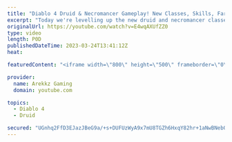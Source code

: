 ```yaml
---
title: "Diablo 4 Druid & Necromancer Gameplay! New Classes, Skills, Farming & Grinding (Diablo 4 Open Beta)"
excerpt: "Today we're levelling up the new druid and necromancer classes in co-op multiplayer so we can as powerful as possible and test ..."
originalUrl: https://youtube.com/watch?v=E4wqAXUfZZ0
type: video
length: P0D
publishedDateTime: 2023-03-24T13:41:12Z
heat: 

featuredContent: "<iframe width=\"800\" height=\"500\" frameborder=\"0\" src=\"https://www.youtube.com/embed/E4wqAXUfZZ0\" allow=\"accelerometer; autoplay; encrypted-media; gyroscope; picture-in-picture\" allowfullscreen></iframe>"

provider:
  name: Arekkz Gaming
  domain: youtube.com

topics:
  - Diablo 4
  - Druid

secured: "UGnhq2FfD3EJazJBeG9a/+s+DUFUzWyA9x7mU8TGZh6HxqY82hr+1aNwBNebQJ1Fjy0MKkektoKKaV9qlilg1fb1HXfbkvEtBF+FQgwVcOWDOW/qz3n6iMZUZ9EqBypx0+OVYjKMN4RpdY5CY8X75G3G8ko7YBgTDpWGeWEwjhcONon/Mb+oZssINkeE1bq/EHi5DQrCgOOJWQ2UjvITrE94a4G5rSRXsd6U/ngRQm5Xmqupg7U3qSgFq668fCQxLA7bwCTgzj51j7lDLaDrvalaQx8uc0OEGHoEB4dekmFrKYEmoNU9mHDBb3tu9Ml87TGVV3l5bviE0okW3Rq5V3LvAgIJm8dCXsKSV3NyifhVz4mRDpp/UPg3zm2Hz4+3r+gJbz9evRdrPQjEEVYyeQ==;US25Jmf4TrboMamq/EdVRA=="
---
```


